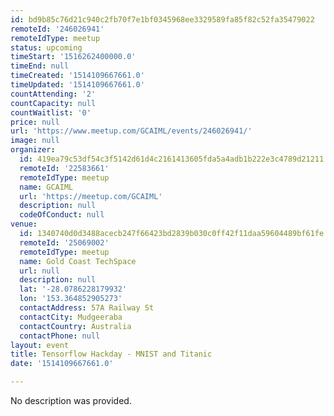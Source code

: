 ```yaml
---
id: bd9b85c76d21c940c2fb70f7e1bf0345968ee3329589fa85f82c52fa35479022
remoteId: '246026941'
remoteIdType: meetup
status: upcoming
timeStart: '1516262400000.0'
timeEnd: null
timeCreated: '1514109667661.0'
timeUpdated: '1514109667661.0'
countAttending: '2'
countCapacity: null
countWaitlist: '0'
price: null
url: 'https://www.meetup.com/GCAIML/events/246026941/'
image: null
organizer:
  id: 419ea79c53df54c3f5142d61d4c2161413605fda5a4adb1b222e3c4789d21211
  remoteId: '22583661'
  remoteIdType: meetup
  name: GCAIML
  url: 'https://meetup.com/GCAIML'
  description: null
  codeOfConduct: null
venue:
  id: 1340740d0d3488acecb247f66423bd2839b030c0ff42f11daa59604489bf61fe
  remoteId: '25069002'
  remoteIdType: meetup
  name: Gold Coast TechSpace
  url: null
  description: null
  lat: '-28.0786228179932'
  lon: '153.364852905273'
  contactAddress: 57A Railway St
  contactCity: Mudgeeraba
  contactCountry: Australia
  contactPhone: null
layout: event
title: Tensorflow Hackday - MNIST and Titanic
date: '1514109667661.0'

---
```

No description was provided.
